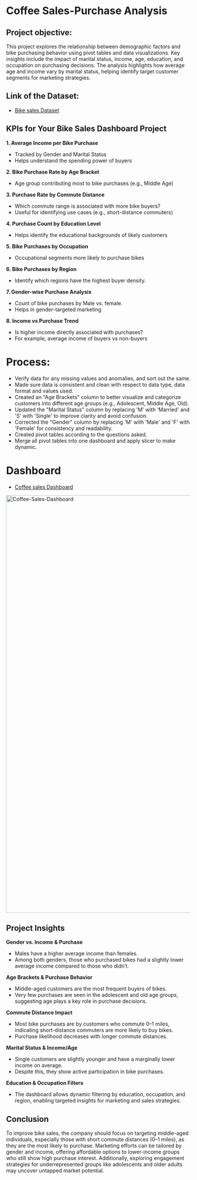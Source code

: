 # Coffee Sales-Purchase Analysis

## Project objective: 
This project explores the relationship between demographic factors and bike purchasing behavior using pivot tables and data visualizations. Key insights include the impact of marital status, income, age, education, and occupation on purchasing decisions. The analysis highlights how average age and income vary by marital status, helping identify target customer segments for marketing strategies.

## Link of the Dataset: 
- <a href= "https://github.com/naiyakhalid/Customer-Demographics-Bike-Purchase-Analysis-on-Excel-/blob/main/Bike%20sales%20Dataset.xlsx">Bike sales Dataset</a>

## KPIs for Your Bike Sales Dashboard Project

__1. Average Income per Bike Purchase__ 
- Tracked by Gender and Marital Status
- Helps understand the spending power of buyers

__2. Bike Purchase Rate by Age Bracket__
- Age group contributing most to bike purchases (e.g., Middle Age)

__3. Purchase Rate by Commute Distance__
- Which commute range is associated with more bike buyers?
- Useful for identifying use cases (e.g., short-distance commuters)

__4. Purchase Count by Education Level__
- Helps identify the educational backgrounds of likely customers

__5. Bike Purchases by Occupation__
- Occupational segments more likely to purchase bikes

__6. Bike Purchases by Region__
- Identify which regions have the highest buyer density.

__7. Gender-wise Purchase Analysis__
- Count of bike purchases by Male vs. female.
- Helps in gender-targeted marketing

__8. Income vs Purchase Trend__
- Is higher income directly associated with purchases?
- For example, average income of buyers vs non-buyers

# Process:
- Verify data for any missing values and anomalies, and sort out the same.
- Made sure data is consistent and clean with respect to data type, data format and values used.
- Created an "Age Brackets" column to better visualize and categorize customers into different age groups (e.g., Adolescent, Middle Age, Old).
- Updated the "Marital Status" column by replacing 'M' with 'Married' and 'S' with 'Single' to improve clarity and avoid confusion.
- Corrected the "Gender" column by replacing 'M' with 'Male' and 'F' with 'Female' for consistency and readability.
- Created pivot tables according to the questions asked.
- Merge all pivot tables into one dashboard and apply slicer to make dynamic.

# Dashboard
- <a href= "Coffee-Sales-Dashboard.png">Coffee sales Dashboard</a>
<img width="1139" alt="Coffee-Sales-Dashboard" src="https://github.com/user-attachments/assets/14971689-21f3-464a-98b8-f4f3125a38b3" />

## Project Insights
__Gender vs. Income & Purchase__
- Males have a higher average income than females.
- Among both genders, those who purchased bikes had a slightly lower average income compared to those who didn’t.
  
__Age Brackets & Purchase Behavior__
- Middle-aged customers are the most frequent buyers of bikes.
- Very few purchases are seen in the adolescent and old age groups, suggesting age plays a key role in purchase decisions.

__Commute Distance Impact__
- Most bike purchases are by customers who commute 0–1 miles, indicating short-distance commuters are more likely to buy bikes.
- Purchase likelihood decreases with longer commute distances.

__Marital Status & Income/Age__
- Single customers are slightly younger and have a marginally lower income on average.
- Despite this, they show active participation in bike purchases.

__Education & Occupation Filters__
- The dashboard allows dynamic filtering by education, occupation, and region, enabling targeted insights for marketing and sales strategies.

## Conclusion
To improve bike sales, the company should focus on targeting middle-aged individuals, especially those with short commute distances (0–1 miles), as they are the most likely to purchase. Marketing efforts can be tailored by gender and income, offering affordable options to lower-income groups who still show high purchase interest. Additionally, exploring engagement strategies for underrepresented groups like adolescents and older adults may uncover untapped market potential.


